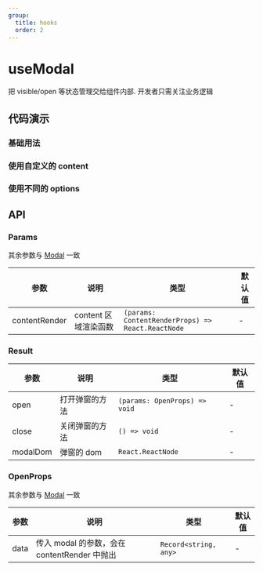 ```yaml
---
group:
  title: hooks
  order: 2
---
```


# useModal

把 visible/open 等状态管理交给组件内部.
开发者只需关注业务逻辑

## 代码演示

### 基础用法

<code src="./demo/base.tsx"></code>

### 使用自定义的 content

<code src="./demo/customContent.tsx" description="通过open方法传参使用不同的 content"></code>

### 使用不同的 options

<code src="./demo/differentOptions.tsx" description="通过open方法传参使用不同的 options"></code>

## API

### Params

其余参数与 [Modal](https://ant.design/components/modal-cn/#Modal) 一致

| 参数          | 说明                 | 类型                                              | 默认值 |
| ------------- | -------------------- | ------------------------------------------------- | ------ |
| contentRender | content 区域渲染函数 | `(params: ContentRenderProps) => React.ReactNode` | -      |

### Result

| 参数     | 说明           | 类型                          | 默认值 |
| -------- | -------------- | ----------------------------- | ------ |
| open     | 打开弹窗的方法 | `(params: OpenProps) => void` | -      |
| close    | 关闭弹窗的方法 | `() => void`                  | -      |
| modalDom | 弹窗的 dom     | `React.ReactNode`             | -      |

### OpenProps

其余参数与 [Modal](https://ant.design/components/modal-cn/#Modal) 一致

| 参数 | 说明                                         | 类型                  | 默认值 |
| ---- | -------------------------------------------- | --------------------- | ------ |
| data | 传入 modal 的参数，会在 contentRender 中抛出 | `Record<string, any>` | -      |
